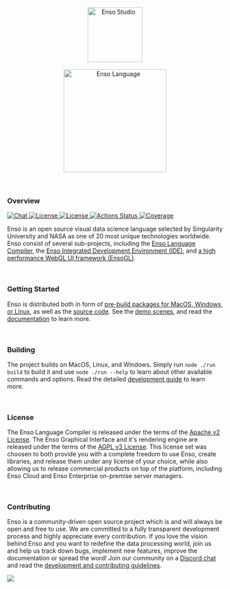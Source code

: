 <p align="center">
  <br/>
  <a href="http://luna-lang.org">
      <img 
          src="https://user-images.githubusercontent.com/1623053/75657359-50c92300-5c66-11ea-9cb8-61da8ee34df1.png" 
          alt="Enso Studio" 
          width="128"
      />
  </a>
  <br/>
  <br/>
  <a href="http://luna-lang.org">
      <img 
          src="https://user-images.githubusercontent.com/1623053/75661125-05664300-5c6d-11ea-9bd3-8a5355db9609.png" 
          alt="Enso Language" 
          width="240"
      />
  </a>
  <br/>
  <br/>
  <br/>
</p>


### Overview

<p>
  <a href="http://chat.luna-lang.org">
    <img src="https://img.shields.io/discord/401396655599124480?label=Chat&color=2ec352&labelColor=2c3239"
         alt="Chat">
  </a>
  <a href="https://github.com/luna/enso/blob/master/LICENSE">
    <img src="https://img.shields.io/static/v1?label=Compiler%20License&message=Apache%20v2&color=2ec352&labelColor=2c3239"
         alt="License">
  </a>
  <a href="https://github.com/luna/ide/blob/master/LICENSE">
    <img src="https://img.shields.io/static/v1?label=GUI%20License&message=AGPL%20v3&color=2ec352&labelColor=2c3239"
         alt="License">
  </a>
  <a href="https://github.com/luna/ide/actions">
    <img src="https://github.com/luna/basegl/workflows/Build%20%28MacOS%2C%20Linux%2C%20Windows%29/badge.svg"
         alt="Actions Status">
  </a>
  <a href="https://codecov.io/gh/luna/ide/branch/master">
    <img src="https://img.shields.io/codecov/c/github/luna/basegl?label=Coverage&labelColor=2c3239"
         alt="Coverage">
  </a>
</p>

Enso is an open source visual data science language selected by Singularity University and NASA as one 
of 20 most unique technologies worldwide. Enso consist of several sub-projects, including the 
[Enso Language Compiler](https://github.com/luna/enso), the [Enso Integrated Development Environment (IDE)](https://github.com/luna/ide), and [a high performance WebGL UI framework (EnsoGL)](https://github.com/luna/ide/tree/master/lib/core).

<br/>

### Getting Started

Enso is distributed both in form of 
[pre-build packages for MacOS, Windows, or Linux](https://github.com/luna/ide/releases), as well as the
[source code](https://github.com/luna). See the [demo scenes](http://TODO), and read the 
[documentation](http://TODO) to learn more.

<br/>

### Building

The project builds on MacOS, Linux, and Windows. Simply run `node ./run build` to build it and use 
`node ./run --help` to learn about other available commands and options. Read the detailed 
[development guide](docs/contributing.md) to learn more.

<br/>

### License

The Enso Language Compiler is released under the terms of the [Apache v2 License](https://github.com/luna/enso/blob/master/LICENSE). The Enso 
Graphical Interface and it's rendering engine are released under the terms of the [AGPL v3 License](https://github.com/luna/ide/blob/master/LICENSE). 
This license set was choosen to both provide you with a complete freedom to use Enso, create 
libraries, and release them under any license of your choice, while also allowing us to release 
commercial products on top of the platform, including Enso Cloud and Enso Enterprise on-premise 
server managers. 

<br/>

### Contributing

Enso is a community-driven open source project which is and will always be open and free to 
use. We are committed to a fully transparent development process and highly appreciate every 
contribution. If you love the vision behind Enso and you want to redefine the data processing world, 
join us and help us track down bugs, implement new features, improve the documentation or spread the 
word! Join our community on a [Discord chat](http://chat.luna-lang.org) and read the 
[development and contributing guidelines](docs/contributing.md).

<a href="https://github.com/luna/ide/graphs/contributors">
  <img src="https://opencollective.com/enso-language/contributors.svg?width=890&button=false" />
</a>

